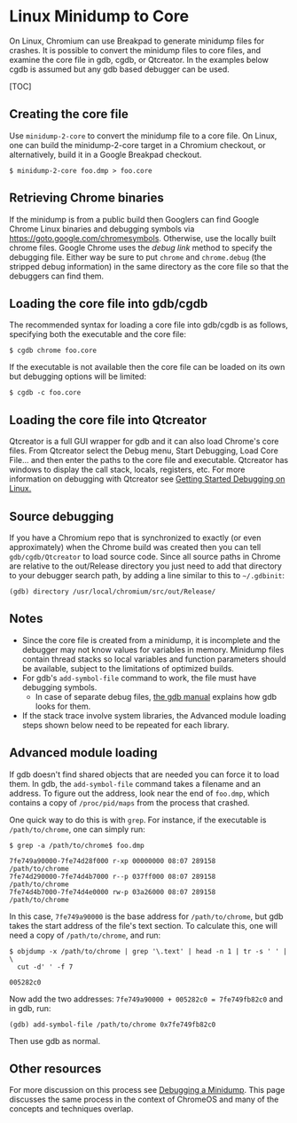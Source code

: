 # Linux Minidump to Core

On Linux, Chromium can use Breakpad to generate minidump files for crashes. It
is possible to convert the minidump files to core files, and examine the core
file in gdb, cgdb, or Qtcreator. In the examples below cgdb is assumed but any
gdb based debugger can be used.

[TOC]

## Creating the core file

Use `minidump-2-core` to convert the minidump file to a core file. On Linux, one
can build the minidump-2-core target in a Chromium checkout, or alternatively,
build it in a Google Breakpad checkout.

    $ minidump-2-core foo.dmp > foo.core

## Retrieving Chrome binaries

If the minidump is from a public build then Googlers can find Google Chrome
Linux binaries and debugging symbols via https://goto.google.com/chromesymbols.
Otherwise, use the locally built chrome files. Google Chrome uses the
_debug link_ method to specify the debugging file. Either way be sure to put
`chrome` and `chrome.debug` (the stripped debug information) in the same
directory as the core file so that the debuggers can find them.

## Loading the core file into gdb/cgdb

The recommended syntax for loading a core file into gdb/cgdb is as follows,
specifying both the executable and the core file:

    $ cgdb chrome foo.core

If the executable is not available then the core file can be loaded on its own
but debugging options will be limited:

    $ cgdb -c foo.core

## Loading the core file into Qtcreator

Qtcreator is a full GUI wrapper for gdb and it can also load Chrome's core
files. From Qtcreator select the Debug menu, Start Debugging, Load Core File...
and then enter the paths to the core file and executable. Qtcreator has windows
to display the call stack, locals, registers, etc. For more information on
debugging with Qtcreator see
[Getting Started Debugging on Linux.](https://www.youtube.com/watch?v=xTmAknUbpB0)

## Source debugging

If you have a Chromium repo that is synchronized to exactly (or even
approximately) when the Chrome build was created then you can tell
`gdb/cgdb/Qtcreator` to load source code. Since all source paths in Chrome are
relative to the out/Release directory you just need to add that directory to
your debugger search path, by adding a line similar to this to `~/.gdbinit`:

    (gdb) directory /usr/local/chromium/src/out/Release/

## Notes

*   Since the core file is created from a minidump, it is incomplete and the
    debugger may not know values for variables in memory. Minidump files contain
    thread stacks so local variables and function parameters should be
    available, subject to the limitations of optimized builds.
*   For gdb's `add-symbol-file` command to work, the file must have debugging
    symbols.
    *   In case of separate debug files,
    [the gdb manual](https://sourceware.org/gdb/onlinedocs/gdb/Separate-Debug-Files.html)
    explains how gdb looks for them.
*   If the stack trace involve system libraries, the Advanced module loading
    steps shown below need to be repeated for each library.

## Advanced module loading

If gdb doesn't find shared objects that are needed you can force it to load
them. In gdb, the `add-symbol-file` command takes a filename and an address. To
figure out the address, look near the end of `foo.dmp`, which contains a copy of
`/proc/pid/maps` from the process that crashed.

One quick way to do this is with `grep`. For instance, if the executable is
`/path/to/chrome`, one can simply run:

    $ grep -a /path/to/chrome$ foo.dmp

    7fe749a90000-7fe74d28f000 r-xp 00000000 08:07 289158        /path/to/chrome
    7fe74d290000-7fe74d4b7000 r--p 037ff000 08:07 289158        /path/to/chrome
    7fe74d4b7000-7fe74d4e0000 rw-p 03a26000 08:07 289158        /path/to/chrome

In this case, `7fe749a90000` is the base address for `/path/to/chrome`, but gdb
takes the start address of the file's text section. To calculate this, one will
need a copy of `/path/to/chrome`, and run:

    $ objdump -x /path/to/chrome | grep '\.text' | head -n 1 | tr -s ' ' | \
      cut -d' ' -f 7

    005282c0

Now add the two addresses: `7fe749a90000 + 005282c0 = 7fe749fb82c0` and in gdb, run:

    (gdb) add-symbol-file /path/to/chrome 0x7fe749fb82c0

Then use gdb as normal.

## Other resources

For more discussion on this process see
[Debugging a Minidump](http://www.chromium.org/chromium-os/how-tos-and-troubleshooting/crash-reporting/debugging-a-minidump).
This page discusses the same process in the context of ChromeOS and many of the
concepts and techniques overlap.
